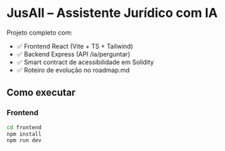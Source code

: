 # JusAll – Assistente Jurídico com IA

Projeto completo com:
- ✅ Frontend React (Vite + TS + Tailwind)
- ✅ Backend Express (API /ia/perguntar)
- ✅ Smart contract de acessibilidade em Solidity
- ✅ Roteiro de evolução no roadmap.md

## Como executar

### Frontend
```bash
cd frontend
npm install
npm run dev
